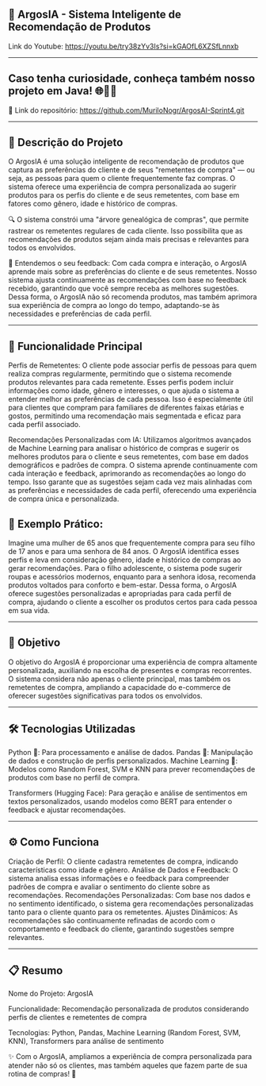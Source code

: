 ## 🎯 ArgosIA - Sistema Inteligente de Recomendação de Produtos

Link do Youtube: https://youtu.be/try38zYv3Is?si=kGAOfL6XZSfLnnxb

------

## Caso tenha curiosidade, conheça também nosso projeto em Java! 🌐👨‍💻

📂 Link do repositório: https://github.com/MuriloNogr/ArgosAI-Sprint4.git

------

## 📖 Descrição do Projeto
O ArgosIA é uma solução inteligente de recomendação de produtos que captura as preferências do cliente e de seus "remetentes de compra" — ou seja, as pessoas para quem o cliente frequentemente faz compras. O sistema oferece uma experiência de compra personalizada ao sugerir produtos para os perfis do cliente e de seus remetentes, com base em fatores como gênero, idade e histórico de compras.

🔍 O sistema constrói uma "árvore genealógica de compras", que permite rastrear os remetentes regulares de cada cliente. Isso possibilita que as recomendações de produtos sejam ainda mais precisas e relevantes para todos os envolvidos.

💬 Entendemos o seu feedback: Com cada compra e interação, o ArgosIA aprende mais sobre as preferências do cliente e de seus remetentes. Nosso sistema ajusta continuamente as recomendações com base no feedback recebido, garantindo que você sempre receba as melhores sugestões. Dessa forma, o ArgosIA não só recomenda produtos, mas também aprimora sua experiência de compra ao longo do tempo, adaptando-se às necessidades e preferências de cada perfil.

------

## 🔑 Funcionalidade Principal
Perfis de Remetentes: O cliente pode associar perfis de pessoas para quem realiza compras regularmente, permitindo que o sistema recomende produtos relevantes para cada remetente. Esses perfis podem incluir informações como idade, gênero e interesses, o que ajuda o sistema a entender melhor as preferências de cada pessoa. Isso é especialmente útil para clientes que compram para familiares de diferentes faixas etárias e gostos, permitindo uma recomendação mais segmentada e eficaz para cada perfil associado.

Recomendações Personalizadas com IA: Utilizamos algoritmos avançados de Machine Learning para analisar o histórico de compras e sugerir os melhores produtos para o cliente e seus remetentes, com base em dados demográficos e padrões de compra. O sistema aprende continuamente com cada interação e feedback, aprimorando as recomendações ao longo do tempo. Isso garante que as sugestões sejam cada vez mais alinhadas com as preferências e necessidades de cada perfil, oferecendo uma experiência de compra única e personalizada.

## 🌟 Exemplo Prático:
Imagine uma mulher de 65 anos que frequentemente compra para seu filho de 17 anos e para uma senhora de 84 anos. O ArgosIA identifica esses perfis e leva em consideração gênero, idade e histórico de compras ao gerar recomendações. Para o filho adolescente, o sistema pode sugerir roupas e acessórios modernos, enquanto para a senhora idosa, recomenda produtos voltados para conforto e bem-estar. Dessa forma, o ArgosIA oferece sugestões personalizadas e apropriadas para cada perfil de compra, ajudando o cliente a escolher os produtos certos para cada pessoa em sua vida.

------

## 🎯 Objetivo
O objetivo do ArgosIA é proporcionar uma experiência de compra altamente personalizada, auxiliando na escolha de presentes e compras recorrentes. O sistema considera não apenas o cliente principal, mas também os remetentes de compra, ampliando a capacidade do e-commerce de oferecer sugestões significativas para todos os envolvidos.

------

## 🛠️ Tecnologias Utilizadas
Python 🐍: Para processamento e análise de dados.
Pandas 🐼: Manipulação de dados e construção de perfis personalizados.
Machine Learning 🤖: Modelos como Random Forest, SVM e KNN para prever recomendações de produtos com base no perfil de compra.

Transformers (Hugging Face): Para geração e análise de sentimentos em textos personalizados, usando modelos como BERT para entender o feedback e ajustar recomendações.

------

## ⚙️ Como Funciona
Criação de Perfil: O cliente cadastra remetentes de compra, indicando características como idade e gênero.
Análise de Dados e Feedback: O sistema analisa essas informações e o feedback para compreender padrões de compra e avaliar o sentimento do cliente sobre as recomendações.
Recomendações Personalizadas: Com base nos dados e no sentimento identificado, o sistema gera recomendações personalizadas tanto para o cliente quanto para os remetentes.
Ajustes Dinâmicos: As recomendações são continuamente refinadas de acordo com o comportamento e feedback do cliente, garantindo sugestões sempre relevantes.

------

## 📋 Resumo
Nome do Projeto: ArgosIA

Funcionalidade: Recomendação personalizada de produtos considerando perfis de clientes e remetentes de compra

Tecnologias: Python, Pandas, Machine Learning (Random Forest, SVM, KNN), Transformers para análise de sentimento

✨ Com o ArgosIA, ampliamos a experiência de compra personalizada para atender não só os clientes, mas também aqueles que fazem parte de sua rotina de compras! 🌟
